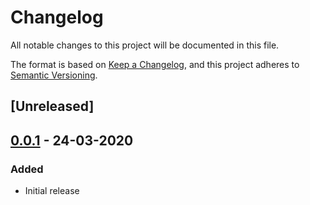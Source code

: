# Changelog
All notable changes to this project will be documented in this file.

The format is based on [Keep a Changelog](https://keepachangelog.com/en/1.0.0/),
and this project adheres to [Semantic Versioning](https://semver.org/spec/v2.0.0.html).


## [Unreleased]

## [0.0.1] - 24-03-2020

### Added

- Initial release

[0.0.1]: https://github.com/GeminiWind/service-registry/releases/tag/0.0.1